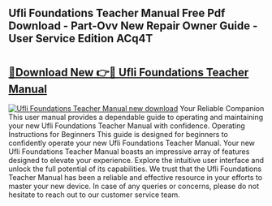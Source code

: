 ## Ufli Foundations Teacher Manual Free Pdf Download - Part-Ovv New Repair Owner Guide - User Service Edition ACq4T

# <h2><a href="http://bc32630.oget.top/?id=Ufli+Foundations+Teacher+Manual">🔗Download New 👉🔴 Ufli Foundations Teacher Manual</a></h2>

[![Ufli Foundations Teacher Manual new download](https://i.imgur.com/5g1atiW.png)](http://bc32630.oget.top/?id=Ufli+Foundations+Teacher+Manual)
Your Reliable Companion This user manual provides a dependable guide to operating and maintaining your new Ufli Foundations Teacher Manual with confidence. Operating Instructions for Beginners This guide is designed for beginners to confidently operate your new Ufli Foundations Teacher Manual. Your new Ufli Foundations Teacher Manual boasts an impressive array of features designed to elevate your experience. Explore the intuitive user interface and unlock the full potential of its capabilities. We trust that the Ufli Foundations Teacher Manual has been a reliable and effective resource in your efforts to master your new device. In case of any queries or concerns, please do not hesitate to reach out to our customer service team.
